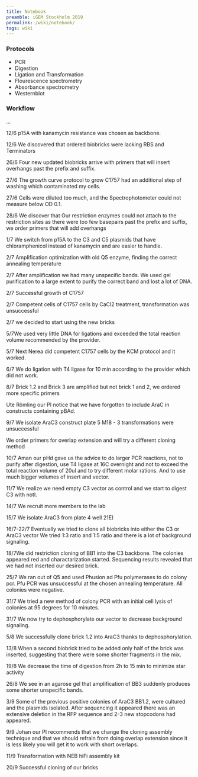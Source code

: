 ```yaml
---
title: Notebook
preamble: iGEM Stockholm 2019
permalink: /wiki/notebook/
tags: wiki
---
```


### Protocols

-   PCR
-   Digestion
-   Ligation and Transformation
-   Flourescence spectrometry
-   Absorbance spectrometry
-   Westernblot

### Workflow

...

12/6 p15A with kanamycin resistance was chosen as backbone.

12/6 We discovered that ordered biobricks were lacking RBS and Terminators

26/6 Four new updated biobricks arrive with primers that will insert overhangs past the prefix and suffix.

27/6 The growth curve protocol to grow C1757 had an additional step of washing which contaminated my cells.

27/6 Cells were diluted too much, and the Spectrophotometer could not measure below OD 0.1.

28/6 We discover that Our restriction enzymes could not attach to the restriction sites as there were too few basepairs past the prefix and suffix, we order primers that will add overhangs

1/7 We switch from p15A to the C3 and C5 plasmids that have chloramphenicol instead of kanamycin and are easier to handle.

2/7 Amplification optimization with old Q5 enzyme, finding the correct annealing temperature

2/7 After amplification we had many unspecific bands. We used gel purification to a large extent to purify the correct band and lost a lot of DNA.

2/7 Successful growth of C1757

2/7 Competent cells of C1757 cells by CaCl2 treatment, transformation was unsuccessful

2/7 we decided to start using the new bricks

5/7We used very little DNA for ligations and exceeded the total reaction volume recommended by the provider.

5/7 Next Nerea did competent C1757 cells by the KCM protocol and it worked.

6/7 We do ligation with T4 ligase for 10 min according to the provider which did not work.

8/7 Brick 1.2 and Brick 3 are amplified but not brick 1 and 2, we ordered more specific primers

Ute Römling our PI notice that we have forgotten to include AraC in constructs containing pBAd.

9/7 We isolate AraC3 construct plate 5 M18 - 3 transformations were unsuccessful

We order primers for overlap extension and will try a different cloning method

10/7 Aman our pHd gave us the advice to do larger PCR reactions, not to purify after digestion, use T4 ligase at 16C overnight and not to exceed the total reaction volume of 20ul and to try different molar rations. And to use much bigger volumes of insert and vector.

11/7 We realize we need empty C3 vector as control and we start to digest C3 with notI.

14/7 We recruit more members to the lab

15/7 We isolate AraC3 from plate 4 well 21E)

16/7-22/7 Eventually we tried to clone all biobricks into either the C3 or AraC3 vector We tried 1:3 ratio and 1:5 ratio and there is a lot of background signaling.

18/7We did restriction cloning of BB1 into the C3 backbone. The colonies appeared red and charactarization started. Sequencing results revealed that we had not inserted our desired brick.

25/7 We ran out of Q5 and used Phusion ad Pfu polymerases to do colony pcr. Pfu PCR was unsuccessful at the chosen annealing temperature. All colonies were negative.

31/7 We tried a new method of colony PCR with an initial cell lysis of colonies at 95 degrees for 10 minutes.

31/7 We now try to dephosphorylate our vector to decrease background signaling.

5/8 We successfully clone brick 1.2 into AraC3 thanks to dephosphorylation.

13/8 When a second biobrick tried to be added only half of the brick was inserted, suggesting that there were some shorter fragments in the mix.

19/8 We decrease the time of digestion from 2h to 15 min to minimize star activity

26/8 We see in an agarose gel that amplification of BB3 suddenly produces some shorter unspecific bands.

3/9 Some of the previous positive colonies of AraC3 BB1.2, were cultured and the plasmids isolated. After sequencing it appeared there was an extensive deletion in the RFP sequence and 2-3 new stopcodons had appeared.

9/9 Johan our PI recommends that we change the cloning assembly technique and that we should refrain from doing overlap extension since it is less likely you will get it to work with short overlaps.

11/9 Transformation with NEB hiFi assembly kit

20/9 Successful cloning of our bricks
